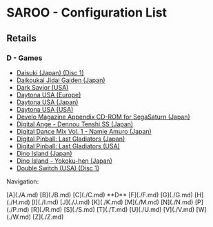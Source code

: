 # SAROO - Configuration List

## Retails

### D - Games

- [Daisuki (Japan) (Disc 1)](../../../Regions/Retails/Japan/T-18510G/README.md)
- [Daikoukai Jidai Gaiden (Japan)](../../../Regions/Retails/Japan/T-7657G/README.md)
- [Dark Savior (USA)](../../../Regions/Retails/USA/MK-81304/README.md)
- [Daytona USA (Europe)](../../../Regions/Retails/Europe/MK_8120050/README.md)
- [Daytona USA (Japan)](../../../Regions/Retails/Japan/GS-9013/README.md)
- [Daytona USA (USA)](../../../Regions/Retails/USA/MK-81200/README.md)
- [Develo Magazine Appendix CD-ROM for SegaSaturn (Japan)](../../../Regions/Retails/Japan/610645801/README.md)
- [Digital Ange - Dennou Tenshi SS (Japan)](../../../Regions/Retails/Japan/T-33003G/README.md)
- [Digital Dance Mix Vol. 1 - Namie Amuro (Japan)](../../../Regions/Retails/Japan/GS-9133/README.md)
- [Digital Pinball: Last Gladiators (Japan)](../../../Regions/Retails/Japan/T-18903G/README.md)
- [Digital Pinball: Last Gladiators (USA)](../../../Regions/Retails/USA/T-4804H/README.md)
- [Dino Island (Japan)](../../../Regions/Retails/Japan/T-4503G/README.md)
- [Dino Island - Yokoku-hen (Japan)](../../../Regions/Retails/Japan/T-4505G/README.md)
- [Double Switch (USA) (Disc 1)](../../../Regions/Retails/USA/T-16207H/README.md)

Navigation:

<!-- [# (0-9)](./09.md) --> [A](./A.md) [B](./B.md) [C](./C.md) **D** <!-- [E](./E.md) --> [F](./F.md) [G](./G.md) [H](./H.md) [I](./I.md) [J](./J.md) [K](./K.md) <!-- [L](./L.md) --> [M](./M.md) [N](./N.md) <!-- [O](./O.md) --> [P](./P.md) <!-- [Q](./Q.md) --> [R](./R.md) [S](./S.md) [T](./T.md) [U](./U.md) [V](./V.md) [W](./W.md) <!-- [X](./X.md) --> <!-- [Y](./Y.md) --> [Z](./Z.md)
